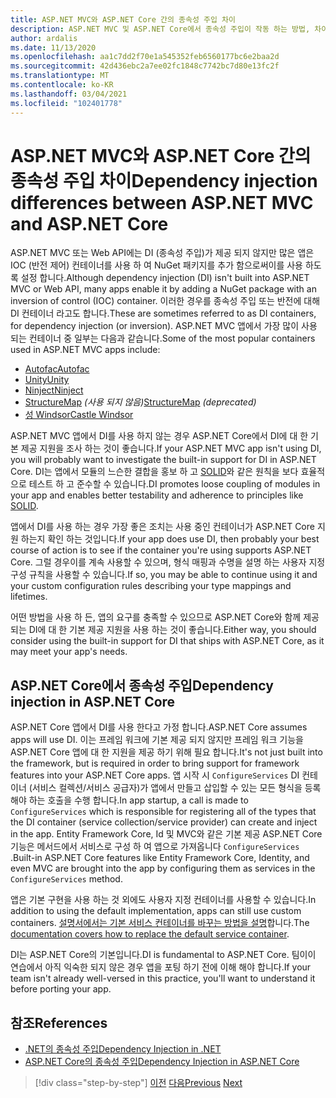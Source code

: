```yaml
---
title: ASP.NET MVC와 ASP.NET Core 간의 종속성 주입 차이
description: ASP.NET MVC 및 ASP.NET Core에서 종속성 주입이 작동 하는 방법, 차이점 및 ASP.NET MVC에서 ASP.NET Core로 마이그레이션하는 방법에 대해 살펴봅니다.
author: ardalis
ms.date: 11/13/2020
ms.openlocfilehash: aa1c7dd2f70e1a545352feb6560177bc6e2baa2d
ms.sourcegitcommit: 42d436ebc2a7ee02fc1848c7742bc7d80e13fc2f
ms.translationtype: MT
ms.contentlocale: ko-KR
ms.lasthandoff: 03/04/2021
ms.locfileid: "102401778"
---
```

# <a name="dependency-injection-differences-between-aspnet-mvc-and-aspnet-core"></a><span data-ttu-id="52f8c-103">ASP.NET MVC와 ASP.NET Core 간의 종속성 주입 차이</span><span class="sxs-lookup"><span data-stu-id="52f8c-103">Dependency injection differences between ASP.NET MVC and ASP.NET Core</span></span>

<span data-ttu-id="52f8c-104">ASP.NET MVC 또는 Web API에는 DI (종속성 주입)가 제공 되지 않지만 많은 앱은 IOC (반전 제어) 컨테이너를 사용 하 여 NuGet 패키지를 추가 함으로써이를 사용 하도록 설정 합니다.</span><span class="sxs-lookup"><span data-stu-id="52f8c-104">Although dependency injection (DI) isn't built into ASP.NET MVC or Web API, many apps enable it by adding a NuGet package with an inversion of control (IOC) container.</span></span> <span data-ttu-id="52f8c-105">이러한 경우를 종속성 주입 또는 반전에 대해 DI 컨테이너 라고도 합니다.</span><span class="sxs-lookup"><span data-stu-id="52f8c-105">These are sometimes referred to as DI containers, for dependency injection (or inversion).</span></span> <span data-ttu-id="52f8c-106">ASP.NET MVC 앱에서 가장 많이 사용 되는 컨테이너 중 일부는 다음과 같습니다.</span><span class="sxs-lookup"><span data-stu-id="52f8c-106">Some of the most popular containers used in ASP.NET MVC apps include:</span></span>

- [<span data-ttu-id="52f8c-107">Autofac</span><span class="sxs-lookup"><span data-stu-id="52f8c-107">Autofac</span></span>](https://www.autofac.org/)
- [<span data-ttu-id="52f8c-108">Unity</span><span class="sxs-lookup"><span data-stu-id="52f8c-108">Unity</span></span>](https://unitycontainer.github.io/)
- [<span data-ttu-id="52f8c-109">Ninject</span><span class="sxs-lookup"><span data-stu-id="52f8c-109">Ninject</span></span>](http://www.ninject.org/)
- <span data-ttu-id="52f8c-110">[StructureMap](http://structuremap.github.io/) *(사용 되지 않음)*</span><span class="sxs-lookup"><span data-stu-id="52f8c-110">[StructureMap](http://structuremap.github.io/) *(deprecated)*</span></span>
- [<span data-ttu-id="52f8c-111">성 Windsor</span><span class="sxs-lookup"><span data-stu-id="52f8c-111">Castle Windsor</span></span>](http://www.castleproject.org/projects/windsor/)

<span data-ttu-id="52f8c-112">ASP.NET MVC 앱에서 DI를 사용 하지 않는 경우 ASP.NET Core에서 DI에 대 한 기본 제공 지원을 조사 하는 것이 좋습니다.</span><span class="sxs-lookup"><span data-stu-id="52f8c-112">If your ASP.NET MVC app isn't using DI, you will probably want to investigate the built-in support for DI in ASP.NET Core.</span></span> <span data-ttu-id="52f8c-113">DI는 앱에서 모듈의 느슨한 결합을 홍보 하 고 [SOLID](https://www.weeklydevtips.com/episodes/047)와 같은 원칙을 보다 효율적으로 테스트 하 고 준수할 수 있습니다.</span><span class="sxs-lookup"><span data-stu-id="52f8c-113">DI promotes loose coupling of modules in your app and enables better testability and adherence to principles like [SOLID](https://www.weeklydevtips.com/episodes/047).</span></span>

<span data-ttu-id="52f8c-114">앱에서 DI를 사용 하는 경우 가장 좋은 조치는 사용 중인 컨테이너가 ASP.NET Core 지원 하는지 확인 하는 것입니다.</span><span class="sxs-lookup"><span data-stu-id="52f8c-114">If your app does use DI, then probably your best course of action is to see if the container you're using supports ASP.NET Core.</span></span> <span data-ttu-id="52f8c-115">그럴 경우이를 계속 사용할 수 있으며, 형식 매핑과 수명을 설명 하는 사용자 지정 구성 규칙을 사용할 수 있습니다.</span><span class="sxs-lookup"><span data-stu-id="52f8c-115">If so, you may be able to continue using it and your custom configuration rules describing your type mappings and lifetimes.</span></span>

<span data-ttu-id="52f8c-116">어떤 방법을 사용 하 든, 앱의 요구를 충족할 수 있으므로 ASP.NET Core와 함께 제공 되는 DI에 대 한 기본 제공 지원을 사용 하는 것이 좋습니다.</span><span class="sxs-lookup"><span data-stu-id="52f8c-116">Either way, you should consider using the built-in support for DI that ships with ASP.NET Core, as it may meet your app's needs.</span></span>

## <a name="dependency-injection-in-aspnet-core"></a><span data-ttu-id="52f8c-117">ASP.NET Core에서 종속성 주입</span><span class="sxs-lookup"><span data-stu-id="52f8c-117">Dependency injection in ASP.NET Core</span></span>

<span data-ttu-id="52f8c-118">ASP.NET Core 앱에서 DI를 사용 한다고 가정 합니다.</span><span class="sxs-lookup"><span data-stu-id="52f8c-118">ASP.NET Core assumes apps will use DI.</span></span> <span data-ttu-id="52f8c-119">이는 프레임 워크에 기본 제공 되지 않지만 프레임 워크 기능을 ASP.NET Core 앱에 대 한 지원을 제공 하기 위해 필요 합니다.</span><span class="sxs-lookup"><span data-stu-id="52f8c-119">It's not just built into the framework, but is required in order to bring support for framework features into your ASP.NET Core apps.</span></span> <span data-ttu-id="52f8c-120">앱 시작 시 `ConfigureServices` DI 컨테이너 (서비스 컬렉션/서비스 공급자)가 앱에서 만들고 삽입할 수 있는 모든 형식을 등록 해야 하는 호출을 수행 합니다.</span><span class="sxs-lookup"><span data-stu-id="52f8c-120">In app startup, a call is made to `ConfigureServices` which is responsible for registering all of the types that the DI container (service collection/service provider) can create and inject in the app.</span></span> <span data-ttu-id="52f8c-121">Entity Framework Core, Id 및 MVC와 같은 기본 제공 ASP.NET Core 기능은 메서드에서 서비스로 구성 하 여 앱으로 가져옵니다 `ConfigureServices` .</span><span class="sxs-lookup"><span data-stu-id="52f8c-121">Built-in ASP.NET Core features like Entity Framework Core, Identity, and even MVC are brought into the app by configuring them as services in the `ConfigureServices` method.</span></span>

<span data-ttu-id="52f8c-122">앱은 기본 구현을 사용 하는 것 외에도 사용자 지정 컨테이너를 사용할 수 있습니다.</span><span class="sxs-lookup"><span data-stu-id="52f8c-122">In addition to using the default implementation, apps can still use custom containers.</span></span> <span data-ttu-id="52f8c-123">[설명서에서는 기본 서비스 컨테이너를 바꾸는 방법을 설명](../../core/extensions/dependency-injection-guidelines.md#default-service-container-replacement)합니다.</span><span class="sxs-lookup"><span data-stu-id="52f8c-123">The [documentation covers how to replace the default service container](../../core/extensions/dependency-injection-guidelines.md#default-service-container-replacement).</span></span>

<span data-ttu-id="52f8c-124">DI는 ASP.NET Core의 기본입니다.</span><span class="sxs-lookup"><span data-stu-id="52f8c-124">DI is fundamental to ASP.NET Core.</span></span> <span data-ttu-id="52f8c-125">팀이이 연습에서 아직 익숙한 되지 않은 경우 앱을 포팅 하기 전에 이해 해야 합니다.</span><span class="sxs-lookup"><span data-stu-id="52f8c-125">If your team isn't already well-versed in this practice, you'll want to understand it before porting your app.</span></span>

## <a name="references"></a><span data-ttu-id="52f8c-126">참조</span><span class="sxs-lookup"><span data-stu-id="52f8c-126">References</span></span>

- [<span data-ttu-id="52f8c-127">.NET의 종속성 주입</span><span class="sxs-lookup"><span data-stu-id="52f8c-127">Dependency Injection in .NET</span></span>](../../core/extensions/dependency-injection.md)
- [<span data-ttu-id="52f8c-128">ASP.NET Core의 종속성 주입</span><span class="sxs-lookup"><span data-stu-id="52f8c-128">Dependency Injection in ASP.NET Core</span></span>](/aspnet/core/fundamentals/dependency-injection)

>[!div class="step-by-step"]
><span data-ttu-id="52f8c-129">[이전](serving-static-files.md)
>[다음](middleware-modules-handlers.md)</span><span class="sxs-lookup"><span data-stu-id="52f8c-129">[Previous](serving-static-files.md)
[Next](middleware-modules-handlers.md)</span></span>
